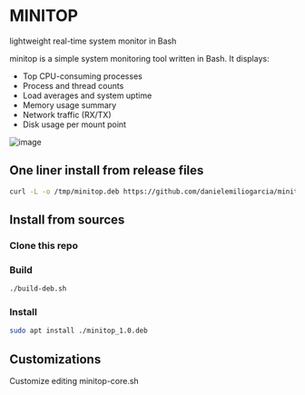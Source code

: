 # MINITOP
lightweight real-time system monitor in Bash

minitop is a simple system monitoring tool written in Bash. It displays:

- Top CPU-consuming processes
- Process and thread counts
- Load averages and system uptime
- Memory usage summary
- Network traffic (RX/TX)
- Disk usage per mount point

![image](https://github.com/user-attachments/assets/2a9b53bd-9a80-4d64-a68b-325b2baab426)


## One liner install from release files
```bash
curl -L -o /tmp/minitop.deb https://github.com/danielemiliogarcia/minitop/releases/download/v1.1/minitop_1.1.deb && sudo apt install -y /tmp/minitop.deb && rm /tmp/minitop.deb
```

## Install from sources

### Clone this repo

### Build
```bash
./build-deb.sh
```

### Install
``` bash
sudo apt install ./minitop_1.0.deb
```

## Customizations
Customize editing minitop-core.sh

